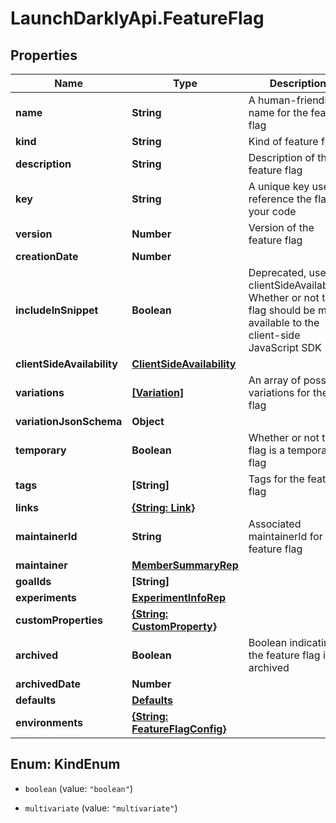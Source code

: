 # LaunchDarklyApi.FeatureFlag

## Properties

Name | Type | Description | Notes
------------ | ------------- | ------------- | -------------
**name** | **String** | A human-friendly name for the feature flag | 
**kind** | **String** | Kind of feature flag | 
**description** | **String** | Description of the feature flag | [optional] 
**key** | **String** | A unique key used to reference the flag in your code | 
**version** | **Number** | Version of the feature flag | 
**creationDate** | **Number** |  | 
**includeInSnippet** | **Boolean** | Deprecated, use clientSideAvailability. Whether or not this flag should be made available to the client-side JavaScript SDK | [optional] 
**clientSideAvailability** | [**ClientSideAvailability**](ClientSideAvailability.md) |  | [optional] 
**variations** | [**[Variation]**](Variation.md) | An array of possible variations for the flag | 
**variationJsonSchema** | **Object** |  | [optional] 
**temporary** | **Boolean** | Whether or not the flag is a temporary flag | 
**tags** | **[String]** | Tags for the feature flag | 
**links** | [**{String: Link}**](Link.md) |  | 
**maintainerId** | **String** | Associated maintainerId for the feature flag | [optional] 
**maintainer** | [**MemberSummaryRep**](MemberSummaryRep.md) |  | [optional] 
**goalIds** | **[String]** |  | [optional] 
**experiments** | [**ExperimentInfoRep**](ExperimentInfoRep.md) |  | 
**customProperties** | [**{String: CustomProperty}**](CustomProperty.md) |  | 
**archived** | **Boolean** | Boolean indicating if the feature flag is archived | 
**archivedDate** | **Number** |  | [optional] 
**defaults** | [**Defaults**](Defaults.md) |  | [optional] 
**environments** | [**{String: FeatureFlagConfig}**](FeatureFlagConfig.md) |  | 



## Enum: KindEnum


* `boolean` (value: `"boolean"`)

* `multivariate` (value: `"multivariate"`)




